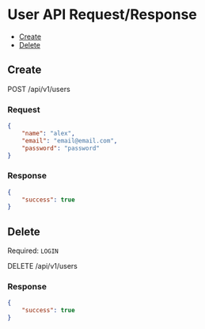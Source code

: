 # User API Request/Response

 - [Create](#create)
 - [Delete](#delete)

## Create

POST /api/v1/users

### Request

```json
{
	"name": "alex",
	"email": "email@email.com",
	"password": "password"
}
```

### Response

```json
{
    "success": true
}
```

## Delete

Required: `LOGIN`

DELETE /api/v1/users

### Response

```json
{
    "success": true
}
```
